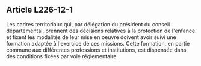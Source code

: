 ## Article L226-12-1

Les cadres territoriaux qui, par délégation du président du conseil départemental, prennent des décisions
relatives à la protection de l'enfance et fixent les modalités de leur mise en oeuvre doivent avoir suivi
une formation adaptée à l'exercice de ces missions. Cette formation, en partie commune aux différentes
professions et institutions, est dispensée dans des conditions fixées par voie réglementaire.


